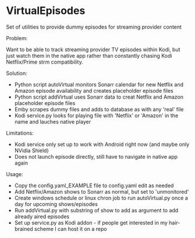 # VirtualEpisodes
Set of utilities to provide dummy episodes for streaming provider content

Problem:

Want to be able to track streaming provider TV episodes within Kodi, but just watch them in the native app rather than constantly chasing Kodi Netflix/Prime strm compatibility.

Solution:

- Python script autoVirtual monitors Sonarr calendar for new Netflix and Amazon episode availability and creates placeholder episode files
- Python script addVirtual uses Sonarr data to creat Netflix and Amazon placeholder episode files
- Emby scrapes dummy files and adds to database as with any 'real' file
- Kodi service.py looks for playing file with 'Netflix' or 'Amazon' in the name and lauches native player

Limitations:

- Kodi service only set up to work with Android right now (and maybe only NVidia Shield)
- Does not launch episode directly, still have to navigate in native app again

Usage:
- Copy the config.yaml_EXAMPLE file to config.yaml edit as needed
- Add Netflix/Amazon shows to Sonarr as normal, but set to 'unmonitored'
- Create windows schedule or linux chron job to run autoVirtual.py once a day for upcoming shows/episodes
- Run addVirtual.py with substring of show to add as argument to add already aired episodes
- Set up service.py as Kodi addon - if people get interested in my hair-brained scheme I can host it on a repo

